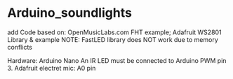 # Arduino_soundlights
add
Code based on:
OpenMusicLabs.com FHT example; Adafruit WS2801 Library & example
NOTE: FastLED library does NOT work due to memory conflicts

Hardware:
Arduino Nano
An IR LED must be connected to Arduino PWM pin 3.
Adafruit electret mic: A0 pin

